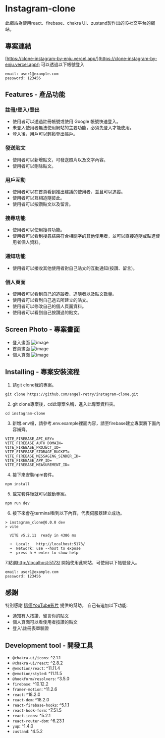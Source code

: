 # Instagram-clone
此網站為使用react、firebase、chakra UI、zustand製作出的IG社交平台的網站。

## 專案連結
[https://clone-instagram-by-enju.vercel.app/](https://clone-instagram-by-enju.vercel.app/)
可以透過以下帳號登入
```
email: user1@example.com
password: 123456
```

## Features - 產品功能
### 註冊/登入/登出
- 使用者可以透過註冊帳號或使用 Google 帳號快速登入。
- 未登入使用者無法使用網站的主要功能，必須先登入才能使用。
- 登入後，用戶可以輕鬆登出帳戶。
### 發送貼文
- 使用者可以新增貼文，可發送照片以及文字內容。
- 使用者可以刪除貼文。
### 用戶互動
- 使用者可以在首頁看到推出建議的使用者，並且可以追蹤。
- 使用者可以互相追隨彼此。
- 使用者可以按讚貼文以及留言。
### 搜尋功能
- 使用者可以使用搜尋功能。
- 使用者可以看到搜尋結果符合相關字的其他使用者，並可以直接追隨或點進使用者個人資料。
### 通知功能
- 使用者可以接收其他使用者對自己貼文的互動通知(按讚、留言)。
### 個人頁面
- 使用者可以看到自己的追蹤者、追隨者以及貼文數量。
- 使用者可以看到自己過去所建立的貼文。
- 使用者可以修改自己的個人頁面資料。
- 使用者可以看到自己按讚過的貼文。

## Screen Photo - 專案畫面
- 登入畫面
  ![image](https://github.com/angel-retry/instagram-clone/assets/71422058/58557522-3659-450c-a5d6-50ead402c6a3)
- 首頁畫面
  ![image](https://github.com/angel-retry/instagram-clone/assets/71422058/02434fe9-7559-4811-ada6-78ad979667de)
- 個人頁面
  ![image](https://github.com/angel-retry/instagram-clone/assets/71422058/db79e414-d972-4f43-bd3a-2f8de49069d1)

## Installing - 專案安裝流程
1. 請git clone我的專案。
```
git clone https://github.com/angel-retry/instagram-clone.git
```
2. git clone專案後，cd此專案名稱，進入此專案資料夾。
```
cd instagram-clone
```
3. 新增.env檔，請參考.env.example裡面內容，請至firebase建立專案將下面內容補齊。
```
VITE_FIREBASE_API_KEY=
VITE_FIREBASE_AUTH_DOMAIN=
VITE_FIREBASE_PROJECT_ID=
VITE_FIREBASE_STORAGE_BUCKET=
VITE_FIREBASE_MESSAGING_SENDER_ID=
VITE_FIREBASE_APP_ID=
VITE_FIREBASE_MEASUREMENT_ID=
```
4. 接下來安裝npm套件。
```
npm install
```
5. 載完套件後就可以啟動專案。
```
npm run dev
```
6. 接下來會在terminal看到以下內容，代表伺服器建立成功。
```
> instagram_clone@0.0.0 dev
> vite

  VITE v5.2.11  ready in 4386 ms

  ➜  Local:   http://localhost:5173/
  ➜  Network: use --host to expose
  ➜  press h + enter to show help

```
7.點選[http://localhost:5173/](http://localhost:5173/) 開始使用此網站，可使用以下帳號登入。
```
email: user1@example.com
password: 123456
```
## 感謝
特別感謝 [這個YouTube影片](https://www.youtube.com/watch?v=RMScMwY2B6Q) 提供的幫助。
自己有追加以下功能:
- 通知有人按讚、留言你的貼文
- 個人頁面可以看使用者按讚的貼文
- 登入\註冊表單驗證
## Development tool - 開發工具
- `@chakra-ui/icons`: ^2.1.1
- `@chakra-ui/react`: ^2.8.2
- `@emotion/react`: ^11.11.4
- `@emotion/styled`: ^11.11.5
- `@hookform/resolvers`: ^3.5.0
- `firebase`: ^10.12.2
- `framer-motion`: ^11.2.6
- `react`: ^18.2.0
- `react-dom`: ^18.2.0
- `react-firebase-hooks`: ^5.1.1
- `react-hook-form`: ^7.51.5
- `react-icons`: ^5.2.1
- `react-router-dom`: ^6.23.1
- `yup`: ^1.4.0
- `zustand`: ^4.5.2

